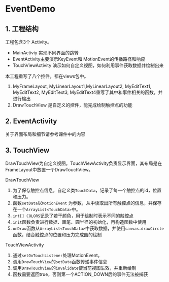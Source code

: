 # EventDemo

## 1. 工程结构

工程包含3个 Activity。

- MainActiviy 实现不同界面的跳转
- EventActivity主要演示KeyEvent和 MotionEvent的传播路径和响应
- TouchViewActivity 演示如何自定义视图，如何利用事件获取数据并绘制出来

本工程重写了八个控件，都在views包中。

1. MyFrameLayout, MyLinearLayout1,MyLinearLayout2, MyEditText1, MyEditText2, MyEditText3, MyEditText4重写了其中和事件相关的函数，并进行输出
2. DrawTouchView 是自定义的控件，能完成绘制触控点的功能

## 2. EventActivity

关于界面布局和细节请参考课件中的内容

## 3. TouchView

DrawTouchView为自定义视图。TouchViewActivity负责显示界面，其布局是在FrameLayout中放置一个DrawTouchView。



DrawTouchView

1. 为了保存触控点信息，自定义类`TouchData`，记录了每一个触控点的id，位置和压力。
2. 函数`setData`以`MotionEvent` 为参数，从中读取出所有触控点的信息，并保存在一个`ArrayList<TouchData>`中。
3. `int[] COLORS`记录了若干颜色，用于绘制时表示不同的触控点
4. `init`函数负责进行数据、画笔、圆半径的初始化，再构造函数中使用
5. `onDraw`函数从`ArrayList<TouchData>`中获取数据，并使用`canvas.drawCircle`函数，结合触控点的位置和压力完成园的绘制

TouchViewActivity

1. 通过`setOnTouchListener`处理MotionEvent。
2. 调用`DrawTouchView`的`setData`函数传递事件信息
3. 调用`DrawTouchView`的`invalidate`使当前视图生效，并重新绘制
4. 函数需要返回true，否则第一个ACTION_DOWN后的事件无法被捕获



